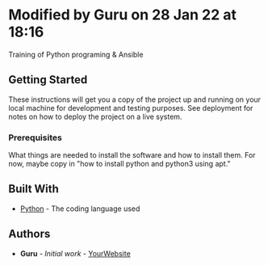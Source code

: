 # Modified by Guru on 28 Jan 22 at 18:16

Training of Python programing & Ansible

## Getting Started

These instructions will get you a copy of the project up and running on your local machine
for development and testing purposes. See deployment for notes on how to deploy the project
on a live system.

### Prerequisites

What things are needed to install the software and how to install them. For now, maybe copy in
"how to install python and python3 using apt."

## Built With

* [Python](https://www.python.org/) - The coding language used

## Authors

* **Guru** - *Initial work* - [YourWebsite](https://example.com/)

